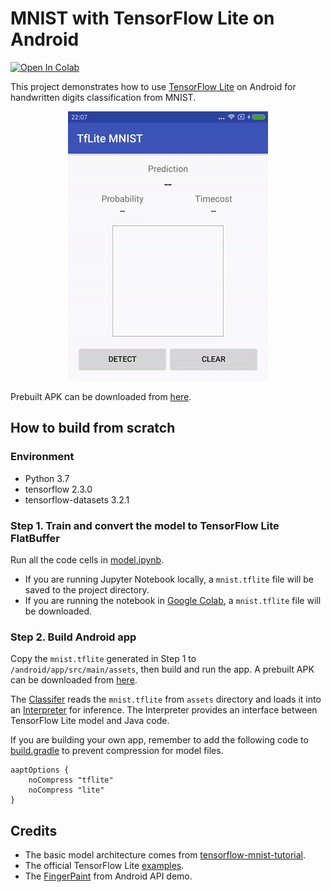 # MNIST with TensorFlow Lite on Android

[![Open In Colab](https://colab.research.google.com/assets/colab-badge.svg)](https://colab.research.google.com/github/nex3z/tflite-mnist-android/blob/master/model.ipynb)

This project demonstrates how to use [TensorFlow Lite](https://www.tensorflow.org/lite) on Android for handwritten digits classification from MNIST.

<div align="center">
  <img src="image/demo.gif" heigit="500"/>
</div>

Prebuilt APK can be downloaded from [here](https://github.com/nex3z/tflite-mnist-android/releases/download/v1.0.0/tflite-mnist.apk).


## How to build from scratch

### Environment

- Python 3.7
- tensorflow 2.3.0
- tensorflow-datasets 3.2.1


### Step 1. Train and convert the model to TensorFlow Lite FlatBuffer

Run all the code cells in [model.ipynb](https://github.com/nex3z/tflite-mnist-android/blob/master/model.ipynb). 

- If you are running Jupyter Notebook locally, a `mnist.tflite` file will be saved to the project directory.
- If you are running the notebook in [Google Colab](https://colab.research.google.com/), a `mnist.tflite` file will be downloaded.

### Step 2. Build Android app

Copy the `mnist.tflite` generated in Step 1 to `/android/app/src/main/assets`, then build and run the app. A prebuilt APK can be downloaded from [here](https://github.com/nex3z/tflite-mnist-android/releases/download/v1.0.0/tflite-mnist.apk).

The [Classifer](https://github.com/nex3z/tflite-mnist-android/blob/master/android/app/src/main/java/com/nex3z/tflite/mnist/classifier/Classifier.kt) reads the `mnist.tflite` from `assets` directory and loads it into an [Interpreter](https://github.com/tensorflow/tensorflow/blob/master/tensorflow/lite/java/src/main/java/org/tensorflow/lite/Interpreter.java) for inference. The Interpreter provides an interface between TensorFlow Lite model and Java code.

If you are building your own app, remember to add the following code to [build.gradle](https://github.com/nex3z/tflite-mnist-android/blob/master/android/app/build.gradle#L24) to prevent compression for model files.

```
aaptOptions {
    noCompress "tflite"
    noCompress "lite"
}
```

## Credits

- The basic model architecture comes from [tensorflow-mnist-tutorial](https://github.com/GoogleCloudPlatform/tensorflow-without-a-phd/tree/master/tensorflow-mnist-tutorial).
- The official TensorFlow Lite [examples](https://github.com/tensorflow/examples/tree/master/lite/examples).
- The [FingerPaint](https://android.googlesource.com/platform/development/+/master/samples/ApiDemos/src/com/example/android/apis/graphics/FingerPaint.java) from Android API demo.
